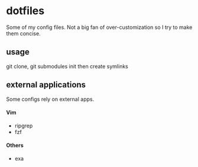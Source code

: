 # dotfiles
Some of my config files. Not a big fan of over-customization so I try to make them concise.

## usage
git clone, git submodules init 
then create symlinks

## external applications 
Some configs rely on external apps.

#### Vim
* ripgrep
* fzf

#### Others
* exa
